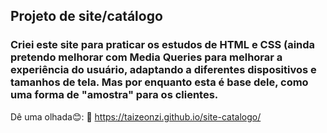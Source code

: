 ## Projeto de site/catálogo 

### Criei este site para praticar os estudos de HTML e CSS (ainda pretendo melhorar com Media Queries para melhorar a experiência do usuário, adaptando a diferentes dispositivos e tamanhos de tela. Mas por enquanto esta é base dele, como uma forma de "amostra" para os clientes.

Dê uma olhada😊:
🔗 https://taizeonzi.github.io/site-catalogo/
